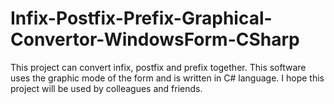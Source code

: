 # Infix-Postfix-Prefix-Graphical-Convertor-WindowsForm-CSharp
This project can convert infix, postfix and prefix together. This software uses the graphic mode of the form and is written in C# language. I hope this project will be used by colleagues and friends.

